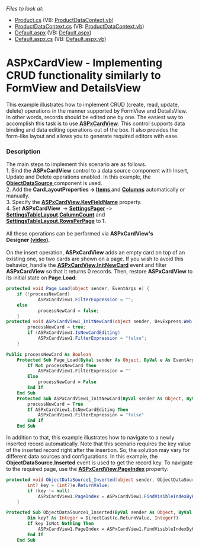 <!-- default file list -->
*Files to look at*:

* [Product.cs](./CS/App_Code/Product.cs) (VB: [ProductDataContext.vb](./VB/App_Code/ProductDataContext.vb))
* [ProductDataContext.cs](./CS/App_Code/ProductDataContext.cs) (VB: [ProductDataContext.vb](./VB/App_Code/ProductDataContext.vb))
* [Default.aspx](./CS/Default.aspx) (VB: [Default.aspx](./VB/Default.aspx))
* [Default.aspx.cs](./CS/Default.aspx.cs) (VB: [Default.aspx.vb](./VB/Default.aspx.vb))
<!-- default file list end -->
# ASPxCardView - Implementing CRUD functionality similarly to FormView and DetailsView


<p>This example illustrates how to implement CRUD (create, read, update, delete) operations in the manner supported by FormView and DetailsView. In other words, records should be edited one by one. The easiest way to accomplish this task is to use <a href="https://documentation.devexpress.com/#AspNet/clsDevExpressWebASPxCardViewtopic"><strong>ASPxCardView</strong></a>. This control supports data binding and data editing operations out of the box. It also provides the form-like layout and allows you to generate required editors with ease.</p>


<h3>Description</h3>

<p>The main steps to implement this scenario are as follows.<br>1. Bind the <strong>ASPxCardView</strong> control to a data source component with Insert, Update and Delete operations enabled. In this example, the <a href="https://msdn.microsoft.com/en-us/library/system.web.ui.webcontrols.objectdatasource(v=vs.110).aspx"><strong>ObjectDataSource</strong> </a>component is used.<br>2. Add the <strong>CardLayoutProperties -&gt;&nbsp;</strong><a href="https://documentation.devexpress.com/#AspNet/DevExpressWebCardViewFormLayoutProperties_Itemstopic"><strong>Items </strong></a>and <a href="https://documentation.devexpress.com/#AspNet/DevExpressWebASPxCardView_Columnstopic"><strong>Columns</strong></a>&nbsp;automatically or manually.<br>3.&nbsp;Specify the <a href="https://documentation.devexpress.com/#AspNet/DevExpressWebASPxGridBase_KeyFieldNametopic"><strong>ASPxCardView.KeyFieldName</strong></a>&nbsp;property.<br>4. Set <strong>ASPxCardView&nbsp;</strong> -&gt;&nbsp;<a href="https://documentation.devexpress.com/#AspNet/DevExpressWebASPxCardView_SettingsPagertopic"><strong>SettingsPager</strong></a><strong>&nbsp;-</strong>&gt; <a href="https://documentation.devexpress.com/#AspNet/DevExpressWebASPxCardViewPagerSettings_SettingsTableLayouttopic"><strong>SettingsTableLayout</strong></a>.<a href="https://documentation.devexpress.com/#AspNet/DevExpressWebCardViewTableLayoutSettings_ColumnCounttopic"><strong>ColumnCount</strong></a> and <a href="https://documentation.devexpress.com/#AspNet/DevExpressWebCardViewTableLayoutSettings_RowsPerPagetopic"><strong>SettingsTableLayout.RowsPerPage</strong></a> to <strong>1</strong>.<br><br>All these operations can be performed via <strong>ASPxCardView's Designer&nbsp;<a href="https://www.screencast.com/t/NepLtAi1vqDu">(video)</a>.</strong><br><br>On the insert operation, <strong>ASPxCardView</strong> adds an empty card on top of an existing one, so two cards are shown on a page. If you wish to avoid this behavior, handle the <a href="https://documentation.devexpress.com/#AspNet/DevExpressWebASPxCardView_InitNewCardtopic"><strong>ASPxCardView.InitNewCard</strong></a>&nbsp;event and filter <strong>ASPxCardView</strong> so that it returns 0 records. Then, restore <strong>ASPxCardView</strong> to its initial state on<strong> Page.Load</strong>:</p>

```csharp
protected void Page_Load(object sender, EventArgs e) {
    if (!processNewCard) 
            ASPxCardView1.FilterExpression = "";
    else
            processNewCard = false;
    }
protected void ASPxCardView1_InitNewCard(object sender, DevExpress.Web.Data.ASPxDataInitNewRowEventArgs e) {
        processNewCard = true;
        if (ASPxCardView1.IsNewCardEditing)
            ASPxCardView1.FilterExpression = "false";
    }
```

```vb
Public processNewCard As Boolean
    Protected Sub Page_Load(ByVal sender As Object, ByVal e As EventArgs)
        If Not processNewCard Then
            ASPxCardView1.FilterExpression = ""
        Else
            processNewCard = False
        End If
    End Sub
    Protected Sub ASPxCardView1_InitNewCard(ByVal sender As Object, ByVal e As DevExpress.Web.Data.ASPxDataInitNewRowEventArgs)
        processNewCard = True
        If ASPxCardView1.IsNewCardEditing Then
            ASPxCardView1.FilterExpression = "false"
        End If
    End Sub
```

<p>In addition to that, this example illustrates how to navigate to a newly inserted record automatically. Note that this scenario requires the key value of the inserted record right after the insertion. So, the solution may vary for different data sources and configurations. In this example, the <strong>ObjectDataSource.Inserted</strong> event is used to get the record key. To navigate to the required page, use the <a href="https://documentation.devexpress.com/#AspNet/DevExpressWebASPxGridBase_PageIndextopic"><strong>ASPxCardView.PageIndex</strong></a><strong>&nbsp;</strong>property:</p>

```csharp
protected void ObjectDataSource1_Inserted(object sender, ObjectDataSourceStatusEventArgs e) {
        int? key = (int?)e.ReturnValue;
        if (key != null)
            ASPxCardView1.PageIndex = ASPxCardView1.FindVisibleIndexByKeyValue(key);
    }
```

```vb
Protected Sub ObjectDataSource1_Inserted(ByVal sender As Object, ByVal e As ObjectDataSourceStatusEventArgs)
        Dim key? As Integer = DirectCast(e.ReturnValue, Integer?)
        If key IsNot Nothing Then
            ASPxCardView1.PageIndex = ASPxCardView1.FindVisibleIndexByKeyValue(key)
        End If
    End Sub
```
